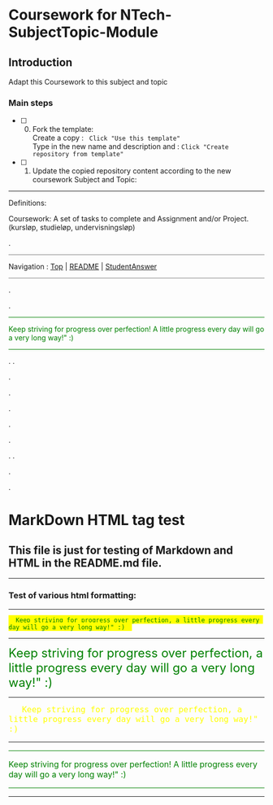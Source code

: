 # Coursework for NTech-SubjectTopic-Module

## Introduction

Adapt this Coursework to this subject and topic

### Main steps

- [ ] 0. Fork the template:  
        Create a copy : <code> Click "Use this template"</code>  
        Type in the new name and description and : <code>Click "Create repository from template"
        </code>
- [ ] 1. Update the copied repository content according to the new coursework Subject and Topic:
  
---

Definitions:

Coursework: A set of tasks to complete and Assignment and/or Project. (kursløp, studieløp, undervisningsløp)

.

<hr style="background: gray" /> 

Navigation :  [Top](#) | [README](README) | [StudentAnswer](StudentAnswer#)

<hr style="background: gray" /> 

.

.

<hr style="background: green" /> 
<span style="color: green">
Keep striving for progress over perfection! A little progress every day will go a very long way!" :)
</span>
<hr style="background: green" /> 


.
.

.

.

.

.

.

.
.

.

.

# MarkDown HTML tag test

## This file is just for testing of Markdown and HTML in the README.md file.

---

### Test of various html formatting:

---

<span style="background: yellow">
<code style="color: green">  Keep striving for progress over perfection, a little progress every day will go a very long way!" :)  </code>
</span>

---

<span style="color: green;">
<font size="5">Keep striving for progress over perfection, a little progress every day will go a very long way!" :) </font>
</span>

---
  
<span>
<code style="color: yellow"> <font size="3">  Keep striving for progress over perfection, a little progress every day will go a very long way!" :)  </code>
</span>

---
  
<hr style="background: green" /> 
<span style="color: green">
Keep striving for progress over perfection! A little progress every day will go a very long way!" :)
</span>
<hr style="background: green" /> 

---
